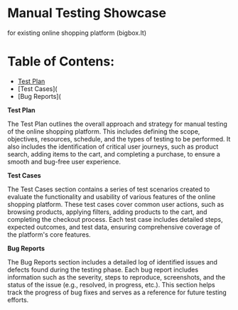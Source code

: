 # Manual Testing Showcase 
for existing online shopping platform (bigbox.lt)

# Table of Contens:
* [Test Plan](https://github.com/grettjott/Manual-Testing/blob/main/big-box/test-plan.md)
* [Test Cases](
* [Bug Reports](

  

**Test Plan**

The Test Plan outlines the overall approach and strategy for manual testing of the online shopping platform. This includes defining the scope, objectives, resources, schedule, and the types of testing to be performed. It also includes the identification of critical user journeys, such as product search, adding items to the cart, and completing a purchase, to ensure a smooth and bug-free user experience.

**Test Cases**

The Test Cases section contains a series of test scenarios created to evaluate the functionality and usability of various features of the online shopping platform. These test cases cover common user actions, such as browsing products, applying filters, adding products to the cart, and completing the checkout process. Each test case includes detailed steps, expected outcomes, and test data, ensuring comprehensive coverage of the platform's core features.

**Bug Reports**

The Bug Reports section includes a detailed log of identified issues and defects found during the testing phase. Each bug report includes information such as the severity, steps to reproduce, screenshots, and the status of the issue (e.g., resolved, in progress, etc.). This section helps track the progress of bug fixes and serves as a reference for future testing efforts.
